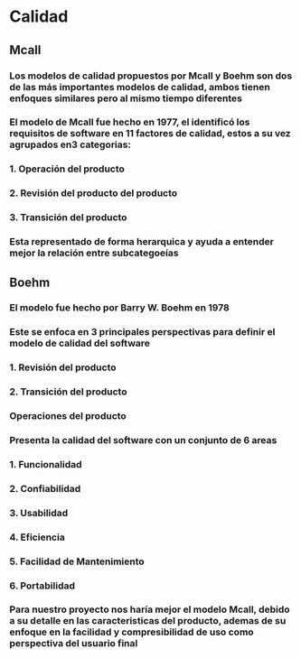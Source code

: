 <h1>Calidad</h1>
<h2>Mcall</h2>
<h3>Los modelos de calidad propuestos por Mcall y Boehm son dos de las más importantes modelos de calidad, ambos tienen enfoques similares pero al mismo tiempo diferentes</h3>
<h3>El modelo de Mcall fue hecho en 1977, el identificó los requisitos de software en 11 factores de calidad, estos a su vez agrupados en3 categorias: </h3>
<h3>1. Operación del producto</h3>
<h3>2. Revisión del producto del producto</h3>
<h3>3. Transición del producto</h3>
<h3>Esta representado de forma herarquica y ayuda a entender mejor la relación entre subcategoeías</h3>
<h2>Boehm</h2>
<h3>El modelo fue hecho por Barry W. Boehm en 1978</h3>
<h3>Este se enfoca en 3 principales perspectivas para definir el modelo de calidad del software</h3>
<h3>1. Revisión del producto</h3>
<h3>2. Transición del producto</h3>
<h3>Operaciones del producto</h3>
<h3>Presenta la calidad del software con un conjunto de 6 areas</h3>
<h3>1. Funcionalidad</h3>
<h3>2. Confiabilidad</h3>
<h3>3. Usabilidad</h3>
<h3>4. Eficiencia</h3>
<h3>5. Facilidad de Mantenimiento</h3>
<h3>6. Portabilidad</h3>
<h3>Para nuestro proyecto nos haría mejor el modelo Mcall, debido a su detalle en las caracteristicas del producto, ademas de su enfoque en la facilidad y compresibilidad de uso como perspectiva del usuario final</h3>





